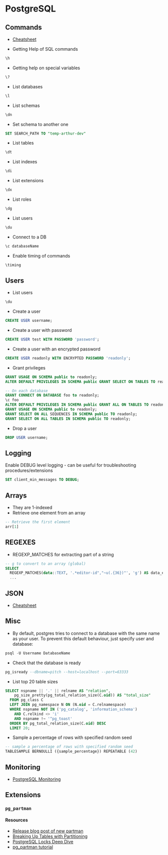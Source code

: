 # PostgreSQL

## Commands

* [Cheatsheet](https://postgrescheatsheet.com/#/tables)

* Getting Help of SQL commands

```sql
\h
```

* Getting help on special variables

```sql
\?
```

* List databases

```sql
\l
```

* List schemas

```sql
\dn
```

* Set schema to another one

```sql
SET SEARCH_PATH TO "temp-arthur-dev"
```

* List tables

```sql
\dt
```

* List indexes

```sql
\di
```

* List extensions

```sql
\dx
```

* List roles

```sql
\dg
```

* List users

```sql
\du
```

* Connect to a DB

```sql
\c databaseName
```

* Enable timing of commands

```sql
\timing
```

## Users

* List users

```sql
\du
```

* Create a user

```sql
CREATE USER username;
```

* Create a user with password

```sql
CREATE USER test WITH PASSWORD 'password';
```

* Create a user with an encrypted password

```sql
CREATE USER readonly WITH ENCRYPTED PASSWORD 'readonly';
```

* Grant privileges

```sql
GRANT USAGE ON SCHEMA public to readonly;
ALTER DEFAULT PRIVILEGES IN SCHEMA public GRANT SELECT ON TABLES TO readonly;

-- On each database
GRANT CONNECT ON DATABASE foo to readonly;
\c foo
ALTER DEFAULT PRIVILEGES IN SCHEMA public GRANT ALL ON TABLES TO readonly; --- this grants privileges on new tables generated in new database "foo"
GRANT USAGE ON SCHEMA public to readonly;
GRANT SELECT ON ALL SEQUENCES IN SCHEMA public TO readonly;
GRANT SELECT ON ALL TABLES IN SCHEMA public TO readonly;
```

* Drop a user

```sql
DROP USER username;
```

## Logging

Enable DEBUG level logging - can be useful for troubleshooting procedures/extensions

```sql
SET client_min_messages TO DEBUG;
```

## Arrays

* They are 1-indexed
* Retrieve one element from an array

```sql
-- Retrieve the first element
arr[1]
```

## REGEXES

* REGEXP_MATCHES for extracting part of a string

```sql
-- g to convert to an array (global)
SELECT
  REGEXP_MATCHES(data::TEXT, '.*editor-id","~u(.{36})"', 'g') AS data_editor_id
  ...
```

## JSON

* [Cheatsheet](https://devhints.io/postgresql-json)

## Misc

* By default, postgres tries to connect to a database with the same name as your user. To prevent this default behaviour, just specify user and database:

```sql
psql -U Username DatabaseName
```

* Check that the database is ready

```sql
pg_isready --dbname=pitch --host=localhost --port=63333
```

* List top 20 table sizes

```sql
SELECT nspname || '.' || relname AS "relation",
    pg_size_pretty(pg_total_relation_size(C.oid)) AS "total_size"
  FROM pg_class C
  LEFT JOIN pg_namespace N ON (N.oid = C.relnamespace)
  WHERE nspname NOT IN ('pg_catalog', 'information_schema')
    AND C.relkind <> 'i'
    AND nspname !~ '^pg_toast'
  ORDER BY pg_total_relation_size(C.oid) DESC
  LIMIT 20;
```

* Sample a percentage of rows with specified random seed

```sql
-- sample a percentage of rows with specified random seed
TABLESAMPLE BERNOULLI ({sample_percentage}) REPEATABLE (42)
```

## Monitoring

* [PostgreSQL Monitoring](https://www.datadoghq.com/blog/postgresql-monitoring/)

## Extensions

### `pg_partman`

#### Resources

- [Release blog post of new partman](https://www.keithf4.com/posts/2023-05-30-new-hugo-new-partman/)
- [Breaking Up Tables with Partitioning](https://postgresql.us/events/pgconfnyc2023/sessions/session/1309/slides/114/It's%20Not%20You,%20It's%20Me%20-%20Breaking%20Up%20Tables%20with%20Partitioning.pdf)
- [PostgreSQL Locks Deep Dive](https://medium.com/@hnasr/postgres-locks-a-deep-dive-9fc158a5641c)
- [pg_partman tutorial](https://neon.tech/docs/extensions/pg_partman)
